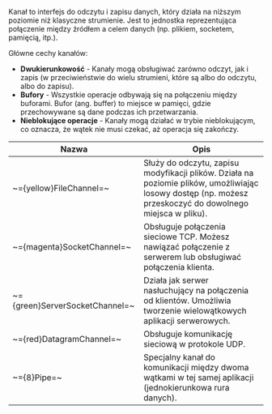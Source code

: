 Kanał to interfejs do odczytu i zapisu danych, który działa na niższym poziomie niż klasyczne strumienie. Jest to jednostka reprezentująca połączenie między źródłem a celem danych (np. plikiem, socketem, pamięcią, itp.).

Główne cechy kanałów:
- **Dwukierunkowość** - Kanały mogą obsługiwać zarówno odczyt, jak i zapis (w przeciwieństwie do wielu strumieni, które są albo do odczytu, albo do zapisu).
- **Bufory** - Wszystkie operacje odbywają się na połączeniu między buforami. Bufor (ang. buffer) to miejsce w pamięci, gdzie przechowywane są dane podczas ich przetwarzania.
- **Nieblokujące operacje** - Kanały mogą działać w trybie nieblokującym, co oznacza, że wątek nie musi czekać, aż operacja się zakończy.


| Nazwa                          | Opis                                                                                                                                                      |
| ------------------------------ | --------------------------------------------------------------------------------------------------------------------------------------------------------- |
| ~={yellow}FileChannel=~        | Służy do odczytu, zapisu modyfikacji plików. Działa na poziomie plików, umożliwiając losowy dostęp (np. możesz przeskoczyć do dowolnego miejsca w pliku). |
| ~={magenta}SocketChannel=~     | Obsługuje połączenia sieciowe TCP. Możesz nawiązać połączenie z serwerem lub obsługiwać połączenia klienta.                                               |
| ~={green}ServerSocketChannel=~ | Działa jak serwer nasłuchujący na połączenia od klientów. Umożliwia tworzenie wielowątkowych aplikacji serwerowych.                                       |
| ~={red}DatagramChannel=~       | Obsługuje komunikację sieciową w protokole UDP.                                                                                                           |
| ~={8}Pipe=~                    | Specjalny kanał do komunikacji między dwoma wątkami w tej samej aplikacji (jednokierunkowa rura danych).                                                  |

